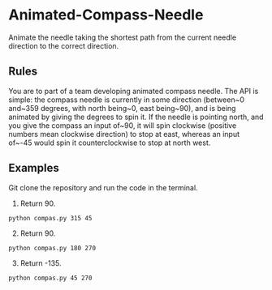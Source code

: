 # Animated-Compass-Needle
Animate the needle taking the shortest path from the current needle direction to the correct direction.


## Rules

You are to part of a team developing animated compass needle. The API is simple: the compass needle is currently in some direction (between~0 and~359 degrees, with north being~0, east being~90), and is being animated by giving the degrees to spin it. If the needle is pointing north, and you give the compass an input of~90, it will spin clockwise (positive numbers mean clockwise direction) to stop at east, whereas an input of~-45 would spin it counterclockwise to stop at north west.

## Examples

Git clone the repository and run the code in the terminal.

1. Return 90.

```
python compas.py 315 45
```

2. Return 90.

```
python compas.py 180 270
```

3. Return -135.

```
python compas.py 45 270
```

